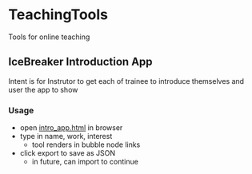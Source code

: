 # TeachingTools
Tools for online teaching


## IceBreaker Introduction App 
Intent is for Instrutor to get each of trainee to introduce themselves and user the app to show

### Usage
- open [intro_app.html](./intro_app/intro.html) in browser
- type in name, work, interest
    - tool renders in bubble node links
- click export to save as JSON
    - in future, can import to continue

